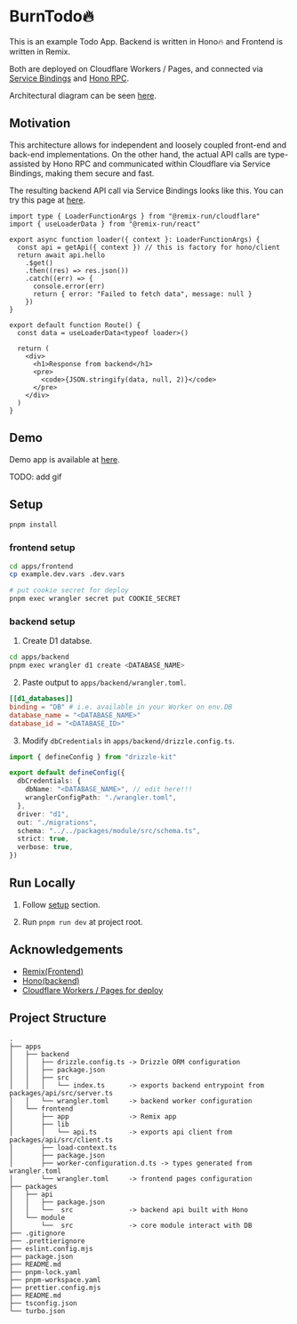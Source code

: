 
# BurnTodo🔥

This is an example Todo App. Backend is written in Hono🔥 and Frontend is written in Remix.

Both are deployed on Cloudflare Workers / Pages, and connected via [Service Bindings](https://developers.cloudflare.com/workers/runtime-apis/bindings/service-bindings/) and [Hono RPC](https://hono.dev/guides/rpc).

Architectural diagram can be seen [here](https://www.figma.com/file/0G1WPjQpdySKBhBsMR8aMl/Workers-Pages-Connect).

## Motivation

This architecture allows for independent and loosely coupled front-end and back-end implementations.
On the other hand, the actual API calls are type-assisted by Hono RPC and communicated within Cloudflare via Service Bindings, making them secure and fast.

The resulting backend API call via Service Bindings looks like this.
You can try this page at [here](https://burntodo.pages.dev/hello).

```tsx
import type { LoaderFunctionArgs } from "@remix-run/cloudflare"
import { useLoaderData } from "@remix-run/react"

export async function loader({ context }: LoaderFunctionArgs) {
  const api = getApi({ context }) // this is factory for hono/client
  return await api.hello
    .$get()
    .then((res) => res.json())
    .catch((err) => {
      console.error(err)
      return { error: "Failed to fetch data", message: null }
    })
}

export default function Route() {
  const data = useLoaderData<typeof loader>()

  return (
    <div>
      <h1>Response from backend</h1>
      <pre>
        <code>{JSON.stringify(data, null, 2)}</code>
      </pre>
    </div>
  )
}
```

## Demo

Demo app is available at [here](https://burntodo.pages.dev/app).

TODO: add gif

## Setup

```bash
pnpm install
```

### frontend setup

```bash
cd apps/frontend
cp example.dev.vars .dev.vars

# put cookie secret for deploy
pnpm exec wrangler secret put COOKIE_SECRET
```

### backend setup

1. Create D1 databse.

  ```bash
  cd apps/backend
  pnpm exec wrangler d1 create <DATABASE_NAME>
  ```

2. Paste output to `apps/backend/wrangler.toml`.

  ```toml
  [[d1_databases]]
  binding = "DB" # i.e. available in your Worker on env.DB
  database_name = "<DATABASE_NAME>"
  database_id = "<DATABASE_ID>"
  ```

3. Modify `dbCredentials` in `apps/backend/drizzle.config.ts`.

  ```ts
  import { defineConfig } from "drizzle-kit"

  export default defineConfig({
    dbCredentials: {
      dbName: "<DATABASE_NAME>", // edit here!!!
      wranglerConfigPath: "./wrangler.toml",
    },
    driver: "d1",
    out: "./migrations",
    schema: "../../packages/module/src/schema.ts",
    strict: true,
    verbose: true,
  })
  ```

## Run Locally

1. Follow [setup](#setup) section.

2. Run `pnpm run dev` at project root.

## Acknowledgements

- [Remix(Frontend)](https://remix.run/docs/en/main)
- [Hono(backend)](https://hono.dev)
- [Cloudflare Workers / Pages for deploy](https://workers.cloudflare.com/)

## Project Structure

```tree
.
├── apps
│   ├── backend
│   │   ├── drizzle.config.ts -> Drizzle ORM configuration
│   │   ├── package.json
│   │   ├── src
│   │   │   └── index.ts      -> exports backend entrypoint from packages/api/src/server.ts
│   │   └── wrangler.toml     -> backend worker configuration
│   └── frontend
│       ├── app               -> Remix app
│       ├── lib
│       │   └── api.ts        -> exports api client from packages/api/src/client.ts
│       ├── load-context.ts
│       ├── package.json
│       ├── worker-configuration.d.ts -> types generated from wrangler.toml
│       └── wrangler.toml     -> frontend pages configuration
├── packages
│   ├── api
│   │   ├── package.json
│   │   └──  src              -> backend api built with Hono
│   └── module
│       └──  src              -> core module interact with DB
├── .gitignore
├── .prettierignore
├── eslint.config.mjs
├── package.json
├── README.md
├── pnpm-lock.yaml
├── pnpm-workspace.yaml
├── prettier.config.mjs
├── README.md
├── tsconfig.json
└── turbo.json
```
